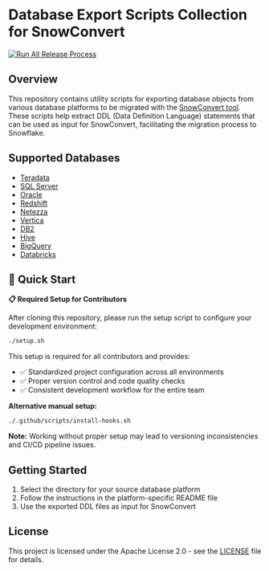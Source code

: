 # Database Export Scripts Collection for SnowConvert

[![Run All Release Process](https://github.com/Snowflake-Labs/SC.DDLExportScripts/actions/workflows/release-all-ci.yml/badge.svg)](https://github.com/Snowflake-Labs/SC.DDLExportScripts/actions/workflows/release-all-ci.yml)

## Overview

This repository contains utility scripts for exporting database objects from various database platforms to be migrated with the [SnowConvert tool](https://docs.snowconvert.com/sc/). These scripts help extract DDL (Data Definition Language) statements that can be used as input for SnowConvert, facilitating the migration process to Snowflake.

## Supported Databases

- [Teradata](./Teradata)
- [SQL Server](./SQLServer)
- [Oracle](./Oracle)
- [Redshift](./Redshift)
- [Netezza](./Netezza)
- [Vertica](./Vertica)
- [DB2](./DB2)
- [Hive](./Hive)
- [BigQuery](./BigQuery)
- [Databricks](./Databricks)

## 🚀 Quick Start

**📋 Required Setup for Contributors**

After cloning this repository, please run the setup script to configure your development environment:

```bash
./setup.sh
```

This setup is required for all contributors and provides:
- ✅ Standardized project configuration across all environments
- ✅ Proper version control and code quality checks
- ✅ Consistent development workflow for the entire team

**Alternative manual setup:**

```bash
./.github/scripts/install-hooks.sh
```

**Note:** Working without proper setup may lead to versioning inconsistencies and CI/CD pipeline issues.

## Getting Started

1. Select the directory for your source database platform
2. Follow the instructions in the platform-specific README file
3. Use the exported DDL files as input for SnowConvert

## License

This project is licensed under the Apache License 2.0 - see the [LICENSE](./LICENSE) file for details.


